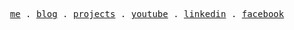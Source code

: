 

<p align="center">
  <samp>
    <a href="https://geniusmojnu.com/">me</a> .
    <a href="https://react-bangla.vercel.app/">blog</a> .
    <a href="https://react-bangla.vercel.app/lws-project/lws-project-3-movie-portal/before-start-coding">projects</a> .
    <a href="https://www.youtube.com/@md.mojnumiah">youtube</a> .
    <a href="https://www.linkedin.com/in/mojnu0/">linkedin</a> .
    <a href="https://www.facebook.com/Mojnu0/">facebook</a>
  </samp>
</p>
